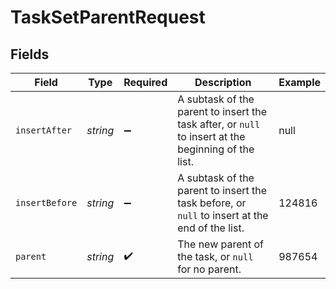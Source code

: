 # TaskSetParentRequest


## Fields

| Field                                                                                               | Type                                                                                                | Required                                                                                            | Description                                                                                         | Example                                                                                             |
| --------------------------------------------------------------------------------------------------- | --------------------------------------------------------------------------------------------------- | --------------------------------------------------------------------------------------------------- | --------------------------------------------------------------------------------------------------- | --------------------------------------------------------------------------------------------------- |
| `insertAfter`                                                                                       | *string*                                                                                            | :heavy_minus_sign:                                                                                  | A subtask of the parent to insert the task after, or `null` to insert at the beginning of the list. | null                                                                                                |
| `insertBefore`                                                                                      | *string*                                                                                            | :heavy_minus_sign:                                                                                  | A subtask of the parent to insert the task before, or `null` to insert at the end of the list.      | 124816                                                                                              |
| `parent`                                                                                            | *string*                                                                                            | :heavy_check_mark:                                                                                  | The new parent of the task, or `null` for no parent.                                                | 987654                                                                                              |